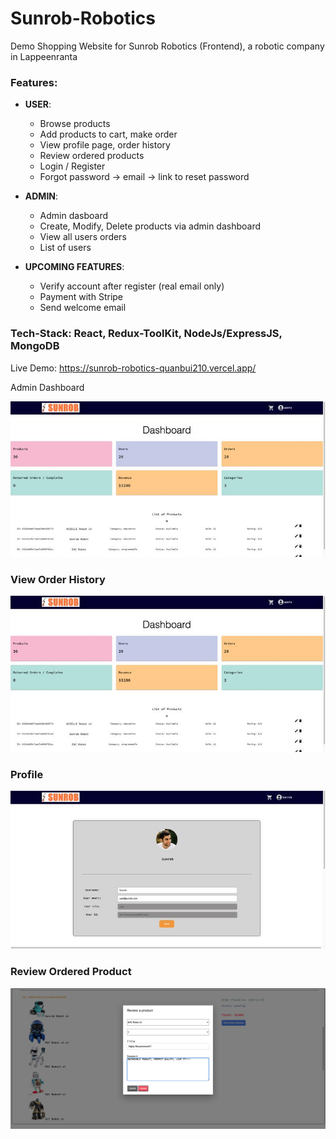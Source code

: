 # Sunrob-Robotics
Demo Shopping Website for Sunrob Robotics (Frontend), a robotic company in Lappeenranta

### Features:
- **USER**:
    - Browse products
    - Add products to cart, make order
    - View profile page, order history
    - Review ordered products
    - Login / Register 
    - Forgot password -> email -> link to reset password

- **ADMIN**:
    - Admin dasboard
    - Create, Modify, Delete products via admin dashboard
    - View all users orders
    - List of users


- **UPCOMING FEATURES**:
    - Verify account after register (real email only)
    - Payment with Stripe
    - Send welcome email


### Tech-Stack: React, Redux-ToolKit, NodeJs/ExpressJS, MongoDB


Live Demo: https://sunrob-robotics-quanbui210.vercel.app/



 Admin Dashboard

![admin dashboard](./src/assets/image-3.png)

### View Order History
![order-history](./src/assets/image-3.png)

### Profile 

![profile](./src/assets/image-1.png)


### Review Ordered Product

![review](image.png)



